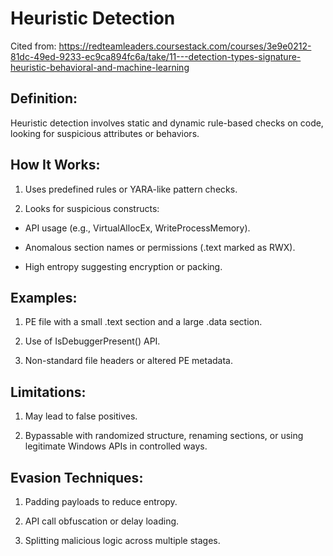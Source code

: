 # Heuristic Detection

Cited from: https://redteamleaders.coursestack.com/courses/3e9e0212-81dc-49ed-9233-ec9ca894fc6a/take/11---detection-types-signature-heuristic-behavioral-and-machine-learning

## Definition:

Heuristic detection involves static and dynamic rule-based checks on code, looking for suspicious attributes or behaviors.

## How It Works:

1) Uses predefined rules or YARA-like pattern checks.

2) Looks for suspicious constructs:

 - API usage (e.g., VirtualAllocEx, WriteProcessMemory).

 - Anomalous section names or permissions (.text marked as RWX).

 - High entropy suggesting encryption or packing.

## Examples:

1) PE file with a small .text section and a large .data section.

2) Use of IsDebuggerPresent() API.

3) Non-standard file headers or altered PE metadata.

## Limitations:

1) May lead to false positives.

2) Bypassable with randomized structure, renaming sections, or using legitimate Windows APIs in controlled ways.

## Evasion Techniques:

1) Padding payloads to reduce entropy.

2) API call obfuscation or delay loading.

3) Splitting malicious logic across multiple stages.
